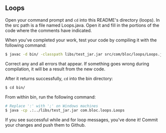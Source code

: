 ## Loops

Open your command prompt and `cd` into this README's directory (loops). In the src path is a file named Loops.java. Open it and fill in the portions of the code where the comments have indicated.

When you've completed your work, test your code by compiling it with the following command:

``` bash
$ javac -d bin/ -classpath libs/test_jar.jar src/com/bloc/loops/Loops.java
```

Correct any and all errors that appear. If something goes wrong during compilation, it will be a result from the new code.

After it returns successfully, `cd` into the bin directory:

``` bash
$ cd bin/
```

From within bin, run the following command:

``` bash
# Replace ':' with ';' on Windows machines
$ java -cp .:../libs/test_jar.jar com.bloc.loops.Loops
```

If you see successful while and for loop messages, you've done it! Commit your changes and push them to Github.